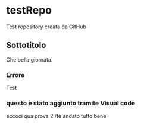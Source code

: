 # testRepo
Test repository creata da GitHub

## Sottotitolo
Che bella giornata.

### Errore
Test

### questo è stato aggiunto tramite Visual code
eccoci qua prova 2
/tè andato tutto bene
